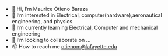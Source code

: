 - 👋 Hi, I’m Maurice Otieno Baraza
- 👀 I’m interested in Electrical, computer(hardware),aeronautical engineering, and physics.
- 🌱 I’m currently learning Electrical, Computer and mechanical engineering
- 💞️ I’m looking to collaborate on ...
- 📫 How to reach me otienom@lafayette.edu

<!---
otienomaurice/otienomaurice is a ✨ special ✨ repository because its `README.md` (this file) appears on your GitHub profile.
You can click the Preview link to take a look at your changes.
--->
